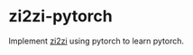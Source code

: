 # zi2zi-pytorch
Implement [zi2zi](<https://github.com/kaonashi-tyc/zi2zi>) using pytorch to learn pytorch.
